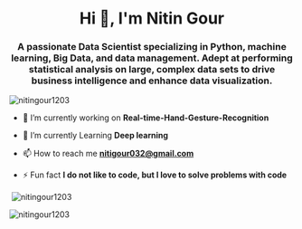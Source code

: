 
<h1 align="center">Hi 👋, I'm Nitin Gour</h1>
<h3 align="center">A passionate Data Scientist specializing in Python, machine learning, Big Data, and data management. Adept at performing statistical analysis on large, complex data sets to drive business intelligence and enhance data visualization.</h3>

<p align="left"> <img src="https://komarev.com/ghpvc/?username=nitingour1203&label=Profile%20views&color=0e75b6&style=flat" alt="nitingour1203" /> </p>

- 🔭 I’m currently working on **Real-time-Hand-Gesture-Recognition**

- 🌱 I’m currently Learning **Deep learning**

- 📫 How to reach me **nitigour032@gmail.com**

- ⚡ Fun fact **I do not like to code, but I love to solve problems with code**



<p>&nbsp;<img align="center" src="https://github-readme-stats.vercel.app/api?username=nitingour1203&show_icons=true&locale=en" alt="nitingour1203" /></p>

<p><img align="center" src="https://github-readme-streak-stats.herokuapp.com/?user=nitingour1203&" alt="nitingour1203" /></p>
